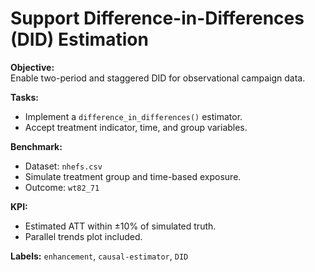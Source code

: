 # Support Difference-in-Differences (DID) Estimation

**Objective:**  
Enable two-period and staggered DID for observational campaign data.

**Tasks:**  
- Implement a `difference_in_differences()` estimator.
- Accept treatment indicator, time, and group variables.

**Benchmark:**  
- Dataset: `nhefs.csv`
- Simulate treatment group and time-based exposure.
- Outcome: `wt82_71`

**KPI:**  
- Estimated ATT within ±10% of simulated truth.
- Parallel trends plot included.

**Labels:** `enhancement`, `causal-estimator`, `DID`
